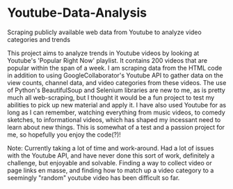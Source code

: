 # Youtube-Data-Analysis
Scraping publicly available web data from Youtube to analyze video categories and trends

This project aims to analyze trends in Youtube videos by looking at Youtube's 'Popular Right Now' playlist. It contains 200 videos that are popular within the span of a week. I am scraping data from the HTML code in addition to using GoogleCollaborator's Youtube API to gather data on the view counts, channel data, and video categories from these videos. The use of Python's BeautifulSoup and Selenium libraries are new to me, as is pretty much all web-scraping, but I thought it would be a fun project to test my abilities to pick up new material and apply it. I have also used Youtube for as long as I can remember, watching everything from music videos, to comedy sketches, to informational videos, which has shaped my incessant need to learn about new things. This is somewhat of a test and a passion project for me, so hopefully you enjoy the code(?)!

Note: Currently taking a lot of time and work-around. Had a lot of issues with the Youtube API, and have never done this sort of work, definitely a challenge, but enjoyable and solvable. Finding a way to collect video or page links en masse, and finding how to match up a video category to a seemingly "random" youtube video has been difficult so far.
